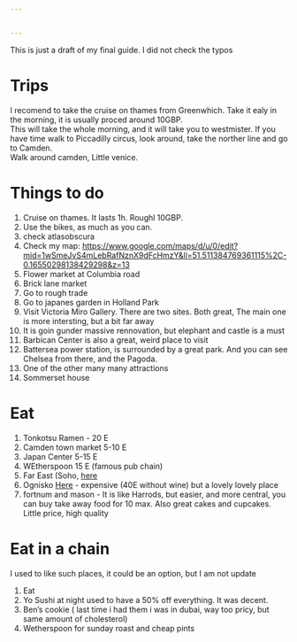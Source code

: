 ```yaml
---


---
```


<p>This is just a draft of my final guide. I did not check the typos</p>
<h1 id="trips">Trips</h1>
<p>I recomend to take the cruise on thames from Greenwhich. Take it ealy in the morning, it is usually proced around 10GBP.<br>
This will take the whole morning, and it will take you to westmister. If you have time walk to Piccadilly circus, look around, take the norther line and go to Camden.<br>
Walk around camden, Little venice.</p>
<h1 id="things-to-do">Things to do</h1>
<ol>
<li>Cruise on thames. It lasts 1h. Roughl 10GBP.</li>
<li>Use the bikes, as much as you can.</li>
<li>check atlasobscura</li>
<li>Check my map: <a href="https://www.google.com/maps/d/u/0/edit?mid=1wSmeJvS4mLebRafNznX9dFcHmzY&amp;ll=51.511384769361115%2C-0.16550298138429298&amp;z=13">https://www.google.com/maps/d/u/0/edit?mid=1wSmeJvS4mLebRafNznX9dFcHmzY&amp;ll=51.511384769361115%2C-0.16550298138429298&amp;z=13</a></li>
<li>Flower market at Columbia road</li>
<li>Brick lane market</li>
<li>Go to rough trade</li>
<li>Go to japanes garden in Holland Park</li>
<li>Visit Victoria Miro Gallery. There are two sites. Both great, The main one is more intersting, but a bit far away</li>
<li>It is goin gunder massive rennovation, but elephant and castle is a must</li>
<li>Barbican Center is also a great, weird place to visit</li>
<li>Battersea power station, is surrounded by a great park. And you can see Chelsea from there, and the Pagoda.</li>
<li>One of the other many many attractions</li>
<li>Sommerset house</li>
</ol>
<h1 id="eat">Eat</h1>
<ol>
<li>Tonkotsu Ramen - 20 E</li>
<li>Camden town market 5-10 E</li>
<li>Japan Center 5-15 E</li>
<li>WEtherspoon 15 E (famous pub chain)</li>
<li>Far East (Soho, <a href="https://www.tripadvisor.com/Restaurant_Review-g186338-d4042559-Reviews-Far_East_restaurant-London_England.html">here</a></li>
<li>Ognisko <a href="https://www.ogniskorestaurant.co.uk/">Here</a> - expensive (40E without wine) but a lovely lovely place</li>
<li>fortnum and mason - It is like Harrods, but easier, and more central, you can buy take away food for 10 max. Also great cakes and cupcakes. Little price, high quality</li>
</ol>
<h1 id="eat-in-a-chain">Eat in a chain</h1>
<p>I used to like such places, it could be an option, but I am not update</p>
<ol>
<li>Eat</li>
<li>Yo Sushi at night used to have a 50% off everything. It was decent.</li>
<li>Ben’s cookie ( last time i had them i was in dubai, way too pricy, but same amount of cholesterol)</li>
<li>Wetherspoon for sunday roast and cheap pints</li>
</ol>

